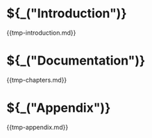# ${_("Introduction")}

{{tmp-introduction.md}}

# ${_("Documentation")}

{{tmp-chapters.md}}

# ${_("Appendix")}

{{tmp-appendix.md}}